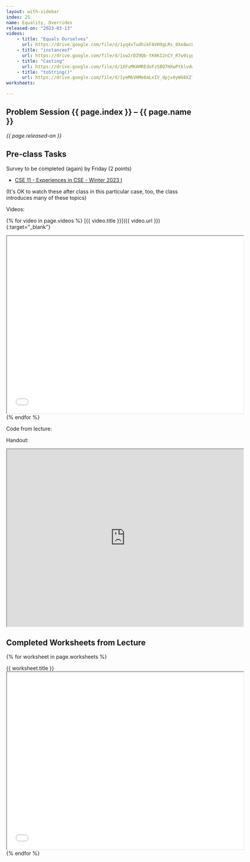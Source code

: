 ```yaml
---
layout: with-sidebar
index: 25
name: Equality, Overrides
released-on: "2023-03-13"
videos:
    - title: "Equals Ourselves"
      url: https://drive.google.com/file/d/1yq4xTudhikFAVH9gLRs_8Xe8wcLLmj4V
    - title: "instanceof"
      url: https://drive.google.com/file/d/1sw2rDZ9Qb-tK6KI2nCY_R7w9iypXH_RZ
    - title: "Casting"
      url: https://drive.google.com/file/d/1XFuMKAMREdoFzSBQ7HXwPtklvdwoC0TV
    - title: "toString()"
      url: https://drive.google.com/file/d/1yeM6VHMe6mLeIV_dpjx0yWG6XZ7QjlPo
worksheets:

---
```


## Problem Session {{ page.index }} – {{ page.name }}

_{{ page.released-on }}_

## Pre-class Tasks

Survey to be completed (again) by Friday (2 points)

- [CSE 11 - Experiences in CSE - Winter 2023 I](https://forms.gle/S9oDaGZpWSMk5Dwb9)

(It's OK to watch these after class in this particular case, too, the class
introduces many of these topics)

Videos:

{% for video in page.videos %}
[{{ video.title }}]({{ video.url }}){:target="_blank"}
<iframe src="{{ video.url }}/preview" width="640" height="480" allow="autoplay"></iframe>
{% endfor %}

Code from lecture:

<script src="https://emgithub.com/embed.js?target=https%3A%2F%2Fgithub.com%2Fucsd-cse11-f21%2Fucsd-cse11-f21.github.io%2Fblob%2Fmain%2F_lectures%2Flecture26%2FPair.java&style=github&showBorder=on&showLineNumbers=on&showFileMeta=on&showCopy=on"></script>

Handout: 

<iframe src="https://drive.google.com/file/d/1oPmbMA2A-uXGXEQoGqZM5GARO6XvQJYf/preview" width="640" height="480" allow="autoplay"></iframe>

## Completed Worksheets from Lecture

{% for worksheet in page.worksheets %}
<div class="worksheetBox">
{{ worksheet.title }}
<br>
<iframe src="{{ worksheet.url }}/preview" width="640" height="480" allow="autoplay"></iframe>
</div>
{% endfor %}
